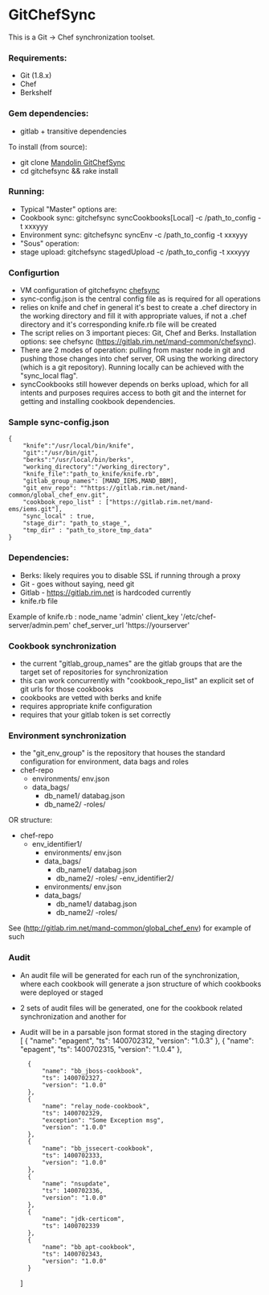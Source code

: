 # GitChefSync

This is a Git -> Chef synchronization toolset.

### Requirements:
- Git (1.8.x)
- Chef
- Berkshelf

### Gem dependencies:
- gitlab + transitive dependencies


To install (from source):
- git clone [Mandolin GitChefSync](http://gitlab.rim.net/chef/gitchefsync.git)
- cd gitchefsync && rake install

### Running:

- Typical "Master" options are:
- Cookbook sync: gitchefsync syncCookbooks\[Local\] -c /path_to_config -t xxxyyy
- Environment sync: gitchefsync syncEnv -c /path_to_config -t xxxyyy
- "Sous" operation:
- stage upload: gitchefsync stagedUpload -c /path_to_config -t xxxyyy


### Configurtion
- VM configuration of gitchefsync [chefsync](https://gitlab.rim.net/mand-common/chefsync)
- sync-config.json is the central config file as is required for all operations
- relies on knife and chef in general it's best to create a .chef directory in the working directory and fill it with appropriate values, if not a .chef directory and it's corresponding knife.rb file will be created
- The script relies on 3 important pieces: Git, Chef and Berks.  Installation options: see chefsync (https://gitlab.rim.net/mand-common/chefsync).
- There are 2 modes of operation: pulling from master node in git and pushing those changes into chef server, OR using the working directory (which is a git repository).  Running locally can be achieved with the "sync_local flag".
- syncCookbooks still however depends on berks upload, which for all intents and purposes requires access to both git and the internet for getting and installing cookbook dependencies.

### Sample sync-config.json

    {
        "knife":"/usr/local/bin/knife",
        "git":"/usr/bin/git",
        "berks":"/usr/local/bin/berks",
        "working_directory":"/working_directory",
        "knife_file":"path_to_knife/knife.rb",
        "gitlab_group_names": [MAND_IEMS,MAND_BBM],
        "git_env_repo": ""https://gitlab.rim.net/mand-common/global_chef_env.git",
        "cookbook_repo_list" : ["https://gitlab.rim.net/mand-ems/iems.git"],
        "sync_local" : true,
        "stage_dir": "path_to_stage_",
        "tmp_dir" : "path_to_store_tmp_data"
    }

### Dependencies:
- Berks: likely requires you to disable SSL if running through a proxy
- Git - goes without saying, need git
- Gitlab - https://gitlab.rim.net is hardcoded currently
- knife.rb file

Example of knife.rb : 
node_name                'admin'
client_key               '/etc/chef-server/admin.pem'
chef_server_url          'https://yourserver'

### Cookbook synchronization
- the current "gitlab_group_names" are the gitlab groups that are the target set of repositories for synchronization
- this can work concurrently with "cookbook_repo_list" an explicit set of git urls for those cookbooks 
- cookbooks are vetted with berks and knife
- requires appropriate knife configuration
- requires that your gitlab token is set correctly
	
### Environment synchronization

- the "git_env_group" is the repository that houses the standard configuration for environment, data bags and roles
- chef-repo
	- environments/
		env.json
	- data_bags/
		- db_name1/
			databag.json
		- db_name2/
	-roles/

OR structure:

- chef-repo
	- env_identifier1/
		- environments/
			env.json
		- data_bags/
			- db_name1/
				databag.json
			- db_name2/
		-roles/
	-env_identifier2/
		- environments/
			env.json
		- data_bags/
			- db_name1/
				databag.json
			- db_name2/
		-roles/

See (http://gitlab.rim.net/mand-common/global_chef_env) for example of such

### Audit
- An audit file will be generated for each run of the synchronization, where each cookbook will generate a json structure of which cookbooks were deployed or staged
- 2 sets of audit files will be generated, one for the cookbook related synchronization and another for 
- Audit will be in a parsable json format stored in the staging directory  
    [
        {
            "name": "epagent",
            "ts": 1400702312,
            "version": "1.0.3"
        },
        {
            "name": "epagent",
            "ts": 1400702315,
            "version": "1.0.4"
        },
        
        {
            "name": "bb_jboss-cookbook",
            "ts": 1400702327,
            "version": "1.0.0"
        },
        {
            "name": "relay_node-cookbook",
            "ts": 1400702329,
            "exception": "Some Exception msg",
            "version": "1.0.0"
        },
        {
            "name": "bb_jssecert-cookbook",
            "ts": 1400702333,
            "version": "1.0.0"
        },
        {
            "name": "nsupdate",
            "ts": 1400702336,
            "version": "1.0.0"
        },
        {
            "name": "jdk-certicom",
            "ts": 1400702339
        },
        {
            "name": "bb_apt-cookbook",
            "ts": 1400702343,
            "version": "1.0.0"
        }
        
    ]
